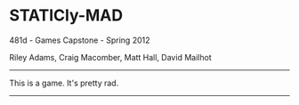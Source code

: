 STATICly-MAD
============

481d - Games Capstone - Spring 2012

Riley Adams, Craig Macomber, Matt Hall, David Mailhot

---------------------

This is a game. It's pretty rad.

---------------------
